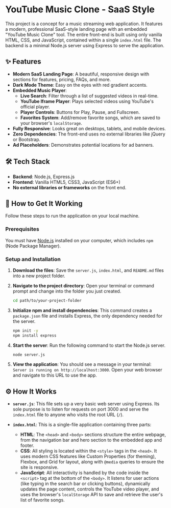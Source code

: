 # YouTube Music Clone - SaaS Style

This project is a concept for a music streaming web application. It features a modern, professional SaaS-style landing page with an embedded "YouTube Music Clone" tool. The entire front-end is built using only vanilla HTML, CSS, and JavaScript, contained within a single `index.html` file. The backend is a minimal Node.js server using Express to serve the application.

## ✨ Features

- **Modern SaaS Landing Page**: A beautiful, responsive design with sections for features, pricing, FAQs, and more.
- **Dark Mode Theme**: Easy on the eyes with red gradient accents.
- **Embedded Music Player**:
  - **Live Search**: Filter through a list of suggested videos in real-time.
  - **YouTube Iframe Player**: Plays selected videos using YouTube's official player.
  - **Player Controls**: Buttons for Play, Pause, and Fullscreen.
  - **Favorites System**: Add/remove favorite songs, which are saved to your browser's `localStorage`.
- **Fully Responsive**: Looks great on desktops, tablets, and mobile devices.
- **Zero Dependencies**: The front-end uses no external libraries like jQuery or Bootstrap.
- **Ad Placeholders**: Demonstrates potential locations for ad banners.

## 🛠️ Tech Stack

- **Backend**: Node.js, Express.js
- **Frontend**: Vanilla HTML5, CSS3, JavaScript (ES6+)
- **No external libraries or frameworks** on the front end.

## 🚀 How to Get It Working

Follow these steps to run the application on your local machine.

### Prerequisites

You must have [Node.js](https://nodejs.org/) installed on your computer, which includes `npm` (Node Package Manager).

### Setup and Installation

1.  **Download the files**:
    Save the `server.js`, `index.html`, and `README.md` files into a new project folder.

2.  **Navigate to the project directory**:
    Open your terminal or command prompt and change into the folder you just created.
    ```bash
    cd path/to/your-project-folder
    ```

3.  **Initialize npm and install dependencies**:
    This command creates a `package.json` file and installs Express, the only dependency needed for the server.
    ```bash
    npm init -y
    npm install express
    ```

4.  **Start the server**:
    Run the following command to start the Node.js server.
    ```bash
    node server.js
    ```

5.  **View the application**:
    You should see a message in your terminal: `Server is running on http://localhost:3000`. Open your web browser and navigate to this URL to use the app.

## ⚙️ How It Works

-   **`server.js`**: This file sets up a very basic web server using Express. Its sole purpose is to listen for requests on port 3000 and serve the `index.html` file to anyone who visits the root URL (`/`).

-   **`index.html`**: This is a single-file application containing three parts:
    -   **HTML**: The `<head>` and `<body>` sections structure the entire webpage, from the navigation bar and hero section to the embedded app and footer.
    -   **CSS**: All styling is located within the `<style>` tags in the `<head>`. It uses modern CSS features like Custom Properties (for theming), Flexbox, and Grid for layout, along with `@media` queries to ensure the site is responsive.
    -   **JavaScript**: All interactivity is handled by the code inside the `<script>` tag at the bottom of the `<body>`. It listens for user actions (like typing in the search bar or clicking buttons), dynamically updates the page content, controls the YouTube video player, and uses the browser's `localStorage` API to save and retrieve the user's list of favorite songs.
